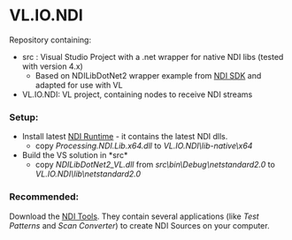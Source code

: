 # VL.IO.NDI

Repository containing:

* src : Visual Studio Project with a .net wrapper for native NDI libs (tested with version 4.x)
  * Based on NDILibDotNet2 wrapper example from [NDI SDK](https://www.ndi.tv/sdk/) and adapted for use with VL
* VL.IO.NDI: VL project, containing nodes to receive NDI streams



### Setup:

* Install latest [NDI Runtime](http://new.tk/NDIRedistV4) - it contains the latest NDI dlls.
  * copy *Processing.NDI.Lib.x64.dll* to *VL.IO.NDI\lib-native\x64* 
* Build the VS solution in *src\*
  * copy *NDILibDotNet2_VL.dll* from *src\bin\Debug\netstandard2.0* to *VL.IO.NDI\lib\netstandard2.0*



### Recommended:

Download the [NDI Tools](https://www.ndi.tv/tools/). They contain several applications (like *Test Patterns* and *Scan Converter*) to create NDI Sources on your computer.



